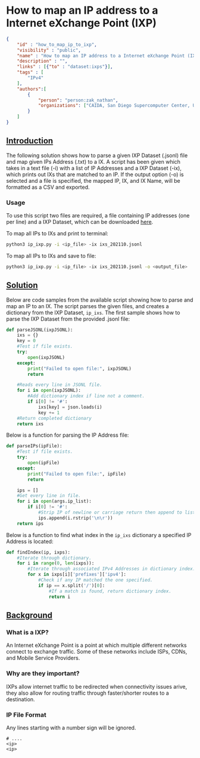 # <b>How to map an IP address to a Internet eXchange Point (IXP)</b>

~~~json
{
    "id" : "how_to_map_ip_to_ixp",
    "visibility" : "public",
    "name" : "How to map an IP address to a Internet eXchange Point (IXP)",
    "description" : "",
    "links" : [{"to" : "dataset:ixps"}],
    "tags" : [
        "IPv4"
    ],
    "authors":[
        {
            "person": "person:zak_nathan",
            "organizations": ["CAIDA, San Diego Supercomputer Center, University of California San Diego"]
        }
    ]
}
~~~

## <b><u>Introduction</u></b>

The following solution shows how to parse a given IXP Dataset (.jsonl) file and map given IPs Address (.txt) to a IX. A script has been given which takes in a text file (-i) with a list of IP Addresses and a IXP Dataset (-ix), which prints out IXs that are matched to an IP. If the output option (-o) is selected and a file is specified, the mapped IP, IX, and IX Name, will be formatted as a CSV and exported.

### <b>Usage</b>

To use this script two files are required, a file containing IP addresses (one per line) and a IXP Dataset, which can be downloaded [here](https://publicdata.caida.org/datasets/ixps/).

To map all IPs to IXs and print to terminal:

~~~bash
python3 ip_ixp.py -i <ip_file> -ix ixs_202110.jsonl
~~~

To map all IPs to IXs and save to file:

~~~bash
python3 ip_ixp.py -i <ip_file> -ix ixs_202110.jsonl -o <output_file>
~~~

## <b><u>Solution</u></b>

Below are code samples from the available script showing how to parse and map an IP to an IX. The script parses the given files, and creates a dictionary from the IXP Dataset, ```ip_ixs```. The first sample shows how to parse the IXP Dataset from the provided .jsonl file:

~~~Python
def parseJSONL(ixpJSONL):
    ixs = {}
    key = 0
    #Test if file exists.
    try:
        open(ixpJSONL)
    except:
        print("Failed to open file:", ixpJSONL)
        return

    #Reads every line in JSONL file.
    for i in open(ixpJSONL):
        #Add dictionary index if line not a comment.
        if i[0] != '#':
            ixs[key] = json.loads(i)
            key += 1
    #Return completed dictionary
    return ixs
~~~

Below is a function for parsing the IP Address file:

~~~Python
def parseIPs(ipFile):
    #Test if file exists.
    try:
        open(ipFile)
    except:
        print("Failed to open file:", ipFile)
        return

    ips = []
    #Get every line in file.
    for i in open(args.ip_list):
        if i[0] != '#':
            #Strip IP of newline or carriage return then append to list.
            ips.append(i.rstrip('\n\r'))
    return ips
~~~

Below is a function to find what index in the ```ip_ixs``` dictionary a specified IP Address is located:

~~~Python
def findIndex(ip, ixps):
    #Iterate through dictionary.
    for i in range(0, len(ixps)):
        #Iterate through associated IPv4 Addresses in dictionary index.
        for x in ixps[i]['prefixes']['ipv4']:
            #Check if any IP matched the one specified.
            if ip == x.split('/')[0]:
                #If a match is found, return dictionary index.
                return i
~~~

## <b><u>Background</u></b>

### <b>What is a IXP?</b>

An Internet eXchange Point is a point at which multiple different networks connect to exchange traffic. Some of these networks include ISPs, CDNs, and Mobile Service Providers.

### <b> Why are they important? </b>

IXPs allow internet traffic to be redirected when connectivity issues arive, they also allow for routing traffic through faster/shorter routes to a destination.

### <b> IP File Format </b>

Any lines starting with a number sign will be ignored.

~~~test
# ....
<ip>
<ip>
~~~